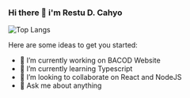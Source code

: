 ### Hi there 👋 i'm Restu D. Cahyo

![Top Langs](https://github-readme-stats.vercel.app/api/top-langs/?username=resitdc&theme=tokyonight)

Here are some ideas to get you started:

- 🔭 I’m currently working on BACOD Website
- 🌱 I’m currently learning Typescript
- 👯 I’m looking to collaborate on React and NodeJS
- 💬 Ask me about anything
